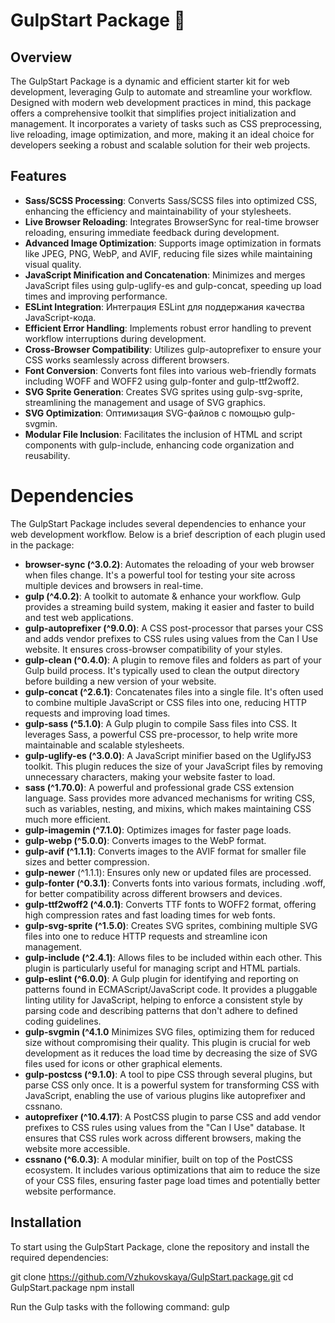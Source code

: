 # GulpStart Package 🚀

## Overview
The GulpStart Package is a dynamic and efficient starter kit for web development, leveraging Gulp to automate and streamline your workflow. Designed with modern web development practices in mind, this package offers a comprehensive toolkit that simplifies project initialization and management. It incorporates a variety of tasks such as CSS preprocessing, live reloading, image optimization, and more, making it an ideal choice for developers seeking a robust and scalable solution for their web projects.

## Features
- **Sass/SCSS Processing**: Converts Sass/SCSS files into optimized CSS, enhancing the efficiency and maintainability of your stylesheets.
- **Live Browser Reloading**: Integrates BrowserSync for real-time browser reloading, ensuring immediate feedback during development.
- **Advanced Image Optimization**: Supports image optimization in formats like JPEG, PNG, WebP, and AVIF, reducing file sizes while maintaining visual quality.
- **JavaScript Minification and Concatenation**: Minimizes and merges JavaScript files using gulp-uglify-es and gulp-concat, speeding up load times and improving performance.
- **ESLint Integration**: Интеграция ESLint для поддержания качества JavaScript-кода.
- **Efficient Error Handling**: Implements robust error handling to prevent workflow interruptions during development.
- **Cross-Browser Compatibility**: Utilizes gulp-autoprefixer to ensure your CSS works seamlessly across different browsers.
- **Font Conversion**: Converts font files into various web-friendly formats including WOFF and WOFF2 using gulp-fonter and gulp-ttf2woff2.
- **SVG Sprite Generation**: Creates SVG sprites using gulp-svg-sprite, streamlining the management and usage of SVG graphics.
- **SVG Optimization**: Оптимизация SVG-файлов с помощью gulp-svgmin.
- **Modular File Inclusion**: Facilitates the inclusion of HTML and script components with gulp-include, enhancing code organization and reusability.

# Dependencies
The GulpStart Package includes several dependencies to enhance your web development workflow. Below is a brief description of each plugin used in the package:

- **browser-sync (^3.0.2)**: Automates the reloading of your web browser when files change. It's a powerful tool for testing your site across multiple devices and browsers in real-time.
- **gulp (^4.0.2)**: A toolkit to automate & enhance your workflow. Gulp provides a streaming build system, making it easier and faster to build and test web applications.
- **gulp-autoprefixer (^9.0.0)**: A CSS post-processor that parses your CSS and adds vendor prefixes to CSS rules using values from the Can I Use website. It ensures cross-browser compatibility of your styles.
- **gulp-clean (^0.4.0)**: A plugin to remove files and folders as part of your Gulp build process. It's typically used to clean the output directory before building a new version of your website.
- **gulp-concat (^2.6.1)**: Concatenates files into a single file. It's often used to combine multiple JavaScript or CSS files into one, reducing HTTP requests and improving load times.
- **gulp-sass (^5.1.0)**: A Gulp plugin to compile Sass files into CSS. It leverages Sass, a powerful CSS pre-processor, to help write more maintainable and scalable stylesheets.
- **gulp-uglify-es (^3.0.0)**: A JavaScript minifier based on the UglifyJS3 toolkit. This plugin reduces the size of your JavaScript files by removing unnecessary characters, making your website faster to load.
- **sass (^1.70.0)**: A powerful and professional grade CSS extension language. Sass provides more advanced mechanisms for writing CSS, such as variables, nesting, and mixins, which makes maintaining CSS much more efficient.
- **gulp-imagemin (^7.1.0)**: Optimizes images for faster page loads.
- **gulp-webp (^5.0.0)**: Converts images to the WebP format.
- **gulp-avif (^1.1.1)**: Converts images to the AVIF format for smaller file sizes and better compression.
- **gulp-newer** (^1.1.1): Ensures only new or updated files are processed.
- **gulp-fonter (^0.3.1)**: Converts fonts into various formats, including .woff, for better compatibility across different browsers and devices.
- **gulp-ttf2woff2 (^4.0.1)**: Converts TTF fonts to WOFF2 format, offering high compression rates and fast loading times for web fonts.
- **gulp-svg-sprite (^1.5.0)**: Creates SVG sprites, combining multiple SVG files into one to reduce HTTP requests and streamline icon management.
- **gulp-include (^2.4.1)**: Allows files to be included within each other. This plugin is particularly useful for managing script and HTML partials.
- **gulp-eslint (^6.0.0)**: A Gulp plugin for identifying and reporting on patterns found in ECMAScript/JavaScript code. It provides a pluggable linting utility for JavaScript, helping to enforce a consistent style by parsing code and describing patterns that don't adhere to defined coding guidelines.
- **gulp-svgmin (^4.1.0** Minimizes SVG files, optimizing them for reduced size without compromising their quality. This plugin is crucial for web development as it reduces the load time by decreasing the size of SVG files used for icons or other graphical elements.
- **gulp-postcss (^9.1.0)**: A tool to pipe CSS through several plugins, but parse CSS only once. It is a powerful system for transforming CSS with JavaScript, enabling the use of various plugins like autoprefixer and cssnano.
- **autoprefixer (^10.4.17)**: A PostCSS plugin to parse CSS and add vendor prefixes to CSS rules using values from the "Can I Use" database. It ensures that CSS rules work across different browsers, making the website more accessible.
- **cssnano (^6.0.3)**: A modular minifier, built on top of the PostCSS ecosystem. It includes various optimizations that aim to reduce the size of your CSS files, ensuring faster page load times and potentially better website performance.

## Installation
To start using the GulpStart Package, clone the repository and install the required dependencies:

git clone https://github.com/Vzhukovskaya/GulpStart.package.git
cd GulpStart.package
npm install

Run the Gulp tasks with the following command:
gulp


